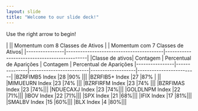 ```yaml
---
layout: slide
title: "Welcome to our slide deck!"
---
```


Use the right arrow to begin!

|                ||  Momentum com 8 Classes de Ativos      | | Momentum com 7 Classes de Ativos|
|----------------|-----------------------------------------|---------------------------------------------|
|Classe de ativos| Contagem	     | Percentual de Aparições | Contagem	       | Percentual de Aparições
|----------------|---------------|-------------------------|-------------------|-------------------------|
|BZRFIMB5 Index	 |28             |90%                      |||
|BZRFIB5+ Index	 |27             |87%                      | ||
|MIMUEURN Index	 |23             |74%                      |||
|BZRFIRFM Index	 |23             |74%                      |||
|BZRFIMAS Index	 |23             |74%|||
|NDUECAXJ Index	 |23             |74%|||
|GOLDLNPM Index	 |22             |71%|||
|IBOV Index	     |22             |71%|||
|SPX Index	     |21             |68%|||
|IFIX Index	     |17             |81%|||
|SMALBV Index	 |15             |60%|||
|BLX Index	     |4              |80%|||
